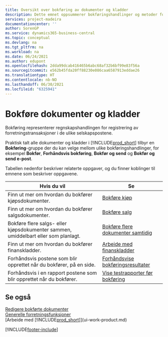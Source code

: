 ```yaml
---
title: Oversikt over bokføring av dokumenter og kladder
description: Dette emnet oppsummerer bokføringshandlinger og metoder for å bokføre dokumenter og kladder i de ulike firmapostene.
services: project-madeira
documentationcenter: ''
author: SorenGP
ms.service: dynamics365-business-central
ms.topic: conceptual
ms.devlang: na
ms.tgt_pltfrm: na
ms.workload: na
ms.date: 06/24/2021
ms.author: edupont
ms.openlocfilehash: 2dda99dcab416465b6abc68af32b6bf99e83f56a
ms.sourcegitcommit: e562b45fda20ff88230e086caa6587913eddae26
ms.translationtype: HT
ms.contentlocale: nb-NO
ms.lasthandoff: 06/30/2021
ms.locfileid: "6325941"
---
```

# <a name="posting-documents-and-journals"></a>Bokføre dokumenter og kladder
Bokføring representerer regnskapshandlingen for registrering av forretningstransaksjoner i de ulike selskapspostene.

Praktisk talt alle dokumenter og kladder i [!INCLUDE[prod_short](includes/prod_short.md)] tilbyr en **Bokføring**-gruppe der du kan velge mellom ulike bokføringshandlinger, for eksempel **Bokfør**, **Forhåndsvis bokføring**, **Bokfør og send** og **Bokfør og send e-post**.

Tabellen nedenfor beskriver relaterte oppgaver, og du finner koblinger til emnene som beskriver oppgavene.

| Hvis du vil | Se |
| --- | --- |
| Finn ut mer om hvordan du bokfører kjøpsdokumenter. |[Bokføre kjøp](ui-post-purchases.md) |
| Finn ut mer om hvordan du bokfører salgsdokumenter. |[Bokføre salg](ui-post-sales.md) |
| Bokføre flere salgs- eller kjøpsdokumenter sammen, umiddelbart eller som planlagt.|[Bokføre flere dokumenter samtidig](ui-batch-posting.md)|
| Finn ut mer om hvordan du bokfører finanskladder. |[Arbeide med finanskladder](ui-work-general-journals.md) |
| Forhåndsvis postene som blir opprettet når du bokfører, på en side. |[Forhåndsvise bokføringsresultater](ui-how-preview-post-results.md) |
| Forhåndsvis i en rapport postene som blir opprettet når du bokfører. |[Vise testrapporter før bokføring](ui-how-view-test-reports-posting.md) |

## <a name="see-also"></a>Se også
[Redigere bokførte dokumenter](across-edit-posted-document.md)  
[Generelle forretningsfunksjoner](ui-across-business-areas.md)  
[Arbeide med [!INCLUDE[prod_short](includes/prod_short.md)]](ui-work-product.md)


[!INCLUDE[footer-include](includes/footer-banner.md)]